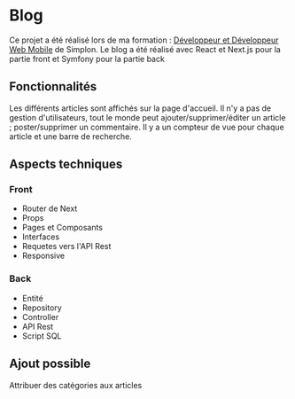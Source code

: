 # Blog

Ce projet a été réalisé lors de ma formation : [Développeur et Développeur Web Mobile](https://simplon.co/formation/developpeur-web-et-web-mobile/11) de Simplon. Le blog a été réalisé avec React et Next.js pour la partie front et Symfony pour la partie back

## Fonctionnalités

Les différents articles sont affichés sur la page d'accueil. Il n'y a pas de gestion d'utilisateurs, tout le monde peut ajouter/supprimer/éditer un article ; poster/supprimer un commentaire. Il y a un compteur de vue pour chaque article et une barre de recherche.

## Aspects techniques
### Front
- Router de Next
- Props
- Pages et Composants
- Interfaces
- Requetes vers l'API Rest
- Responsive

### Back
- Entité
- Repository
- Controller
- API Rest
- Script SQL

## Ajout possible

Attribuer des catégories aux articles

